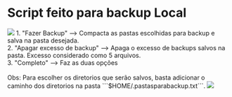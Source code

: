 <h1>Script feito para backup Local</h1>





<img src="https://i.imgur.com/uIQanIw.png">
1. "Fazer Backup" --> Compacta as pastas escolhidas para backup e salva na pasta desejada.<br />
2. "Apagar excesso de backup" --> Apaga o excesso de backups salvos na pasta. Excesso considerado como 5 arquivos.<br />
3. "Completo" --> Faz as duas opções<br />
<br />Obs: Para escolher os diretorios que serão salvos, basta adicionar o caminho dos diretorios na pasta ```$HOME/.pastasparabackup.txt```.
<img src="https://i.imgur.com/hCqlrFZ.png">
